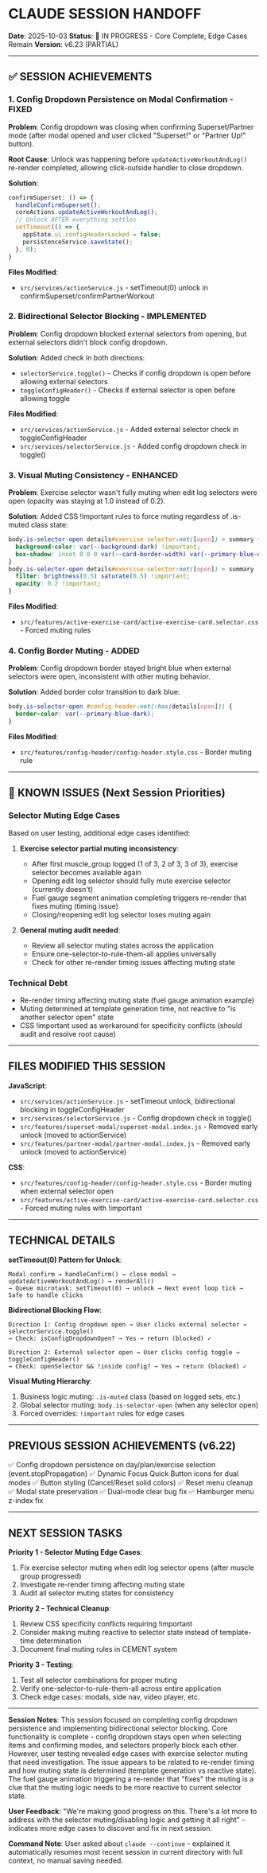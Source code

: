# CLAUDE SESSION HANDOFF

**Date**: 2025-10-03
**Status**: 🔄 IN PROGRESS - Core Complete, Edge Cases Remain
**Version**: v6.23 (PARTIAL)

---

## ✅ SESSION ACHIEVEMENTS

### **1. Config Dropdown Persistence on Modal Confirmation - FIXED**
**Problem**: Config dropdown was closing when confirming Superset/Partner mode (after modal opened and user clicked "Superset!" or "Partner Up!" button).

**Root Cause**: Unlock was happening before `updateActiveWorkoutAndLog()` re-render completed, allowing click-outside handler to close dropdown.

**Solution**:
```javascript
confirmSuperset: () => {
  handleConfirmSuperset();
  coreActions.updateActiveWorkoutAndLog();
  // Unlock AFTER everything settles
  setTimeout(() => {
    appState.ui.configHeaderLocked = false;
    persistenceService.saveState();
  }, 0);
}
```

**Files Modified**:
- `src/services/actionService.js` - setTimeout(0) unlock in confirmSuperset/confirmPartnerWorkout

### **2. Bidirectional Selector Blocking - IMPLEMENTED**
**Problem**: Config dropdown blocked external selectors from opening, but external selectors didn't block config dropdown.

**Solution**: Added check in both directions:
- `selectorService.toggle()` - Checks if config dropdown is open before allowing external selectors
- `toggleConfigHeader()` - Checks if external selector is open before allowing toggle

**Files Modified**:
- `src/services/actionService.js` - Added external selector check in toggleConfigHeader
- `src/services/selectorService.js` - Added config dropdown check in toggle()

### **3. Visual Muting Consistency - ENHANCED**
**Problem**: Exercise selector wasn't fully muting when edit log selectors were open (opacity was staying at 1.0 instead of 0.2).

**Solution**: Added CSS !important rules to force muting regardless of .is-muted class state:
```css
body.is-selector-open details#exercise-selector:not([open]) > summary {
  background-color: var(--background-dark) !important;
  box-shadow: inset 0 0 0 var(--card-border-width) var(--primary-blue-dark) !important;
}
body.is-selector-open details#exercise-selector:not([open]) > summary .selector-content {
  filter: brightness(0.5) saturate(0.5) !important;
  opacity: 0.2 !important;
}
```

**Files Modified**:
- `src/features/active-exercise-card/active-exercise-card.selector.css` - Forced muting rules

### **4. Config Border Muting - ADDED**
**Problem**: Config dropdown border stayed bright blue when external selectors were open, inconsistent with other muting behavior.

**Solution**: Added border color transition to dark blue:
```css
body.is-selector-open #config-header:not(:has(details[open])) {
  border-color: var(--primary-blue-dark);
}
```

**Files Modified**:
- `src/features/config-header/config-header.style.css` - Border muting rule

---

## 🔄 KNOWN ISSUES (Next Session Priorities)

### **Selector Muting Edge Cases**
Based on user testing, additional edge cases identified:

1. **Exercise selector partial muting inconsistency**:
   - After first muscle_group logged (1 of 3, 2 of 3, 3 of 3), exercise selector becomes available again
   - Opening edit log selector should fully mute exercise selector (currently doesn't)
   - Fuel gauge segment animation completing triggers re-render that fixes muting (timing issue)
   - Closing/reopening edit log selector loses muting again

2. **General muting audit needed**:
   - Review all selector muting states across the application
   - Ensure one-selector-to-rule-them-all applies universally
   - Check for other re-render timing issues affecting muting state

### **Technical Debt**
- Re-render timing affecting muting state (fuel gauge animation example)
- Muting determined at template generation time, not reactive to "is another selector open" state
- CSS !important used as workaround for specificity conflicts (should audit and resolve root cause)

---

## FILES MODIFIED THIS SESSION

**JavaScript**:
- `src/services/actionService.js` - setTimeout unlock, bidirectional blocking in toggleConfigHeader
- `src/services/selectorService.js` - Config dropdown check in toggle()
- `src/features/superset-modal/superset-modal.index.js` - Removed early unlock (moved to actionService)
- `src/features/partner-modal/partner-modal.index.js` - Removed early unlock (moved to actionService)

**CSS**:
- `src/features/config-header/config-header.style.css` - Border muting when external selector open
- `src/features/active-exercise-card/active-exercise-card.selector.css` - Forced muting rules with !important

---

## TECHNICAL DETAILS

**setTimeout(0) Pattern for Unlock**:
```
Modal confirm → handleConfirm() → close modal → updateActiveWorkoutAndLog() → renderAll()
→ Queue microtask: setTimeout(0) → unlock → Next event loop tick → Safe to handle clicks
```

**Bidirectional Blocking Flow**:
```
Direction 1: Config dropdown open → User clicks external selector → selectorService.toggle()
→ Check: isConfigDropdownOpen? → Yes → return (blocked) ✓

Direction 2: External selector open → User clicks config toggle → toggleConfigHeader()
→ Check: openSelector && !inside config? → Yes → return (blocked) ✓
```

**Visual Muting Hierarchy**:
1. Business logic muting: `.is-muted` class (based on logged sets, etc.)
2. Global selector muting: `body.is-selector-open` (when any selector open)
3. Forced overrides: `!important` rules for edge cases

---

## PREVIOUS SESSION ACHIEVEMENTS (v6.22)

✅ Config dropdown persistence on day/plan/exercise selection (event.stopPropagation)
✅ Dynamic Focus Quick Button icons for dual modes
✅ Button styling (Cancel/Reset solid colors)
✅ Reset menu cleanup
✅ Modal state preservation
✅ Dual-mode clear bug fix
✅ Hamburger menu z-index fix

---

## NEXT SESSION TASKS

**Priority 1 - Selector Muting Edge Cases**:
1. Fix exercise selector muting when edit log selector opens (after muscle group progressed)
2. Investigate re-render timing affecting muting state
3. Audit all selector muting states for consistency

**Priority 2 - Technical Cleanup**:
1. Review CSS specificity conflicts requiring !important
2. Consider making muting reactive to selector state instead of template-time determination
3. Document final muting rules in CEMENT system

**Priority 3 - Testing**:
1. Test all selector combinations for proper muting
2. Verify one-selector-to-rule-them-all across entire application
3. Check edge cases: modals, side nav, video player, etc.

---

**Session Notes**: This session focused on completing config dropdown persistence and implementing bidirectional selector blocking. Core functionality is complete - config dropdown stays open when selecting items and confirming modes, and selectors properly block each other. However, user testing revealed edge cases with exercise selector muting that need investigation. The issue appears to be related to re-render timing and how muting state is determined (template generation vs reactive state). The fuel gauge animation triggering a re-render that "fixes" the muting is a clue that the muting logic needs to be more reactive to current selector state.

**User Feedback**: "We're making good progress on this. There's a lot more to address with the selector muting/disabling logic and getting it all right" - indicates more edge cases to discover and fix in next session.

**Command Note**: User asked about `claude --continue` - explained it automatically resumes most recent session in current directory with full context, no manual saving needed.
